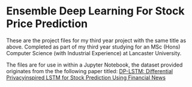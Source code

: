 <h1> Ensemble Deep Learning For Stock Price Prediction </h1>

<p>These are the project files for my third year project with the same title as above. Completed as part of my third year studying for an MSc (Hons) Computer Science (with Industrial Experience) at Lancaster University. </p>

<p>The files are for use in within a Jupyter Notebook, the dataset provided originates from the the following paper titled: <a href="https://www.researchgate.net/publication/338138728_DP-LSTM_Differential_Privacy-inspired_LSTM_for_Stock_Prediction_Using_Financial_News">DP-LSTM: Differential Privacyinspired LSTM for Stock Prediction Using Financial News</a> </p>

